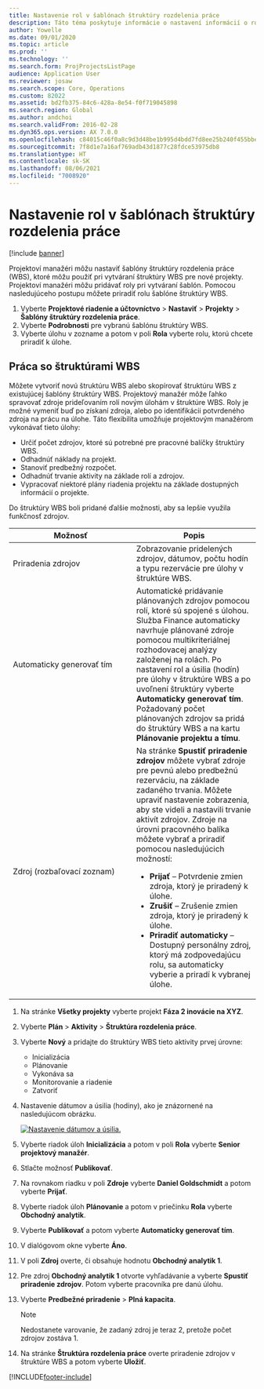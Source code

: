 ```yaml
---
title: Nastavenie rol v šablónach štruktúry rozdelenia práce
description: Táto téma poskytuje informácie o nastavení informácií o rolách v šablónach štruktúry rozdelenia práce.
author: Yowelle
ms.date: 09/01/2020
ms.topic: article
ms.prod: ''
ms.technology: ''
ms.search.form: ProjProjectsListPage
audience: Application User
ms.reviewer: josaw
ms.search.scope: Core, Operations
ms.custom: 82022
ms.assetid: bd2fb375-84c6-428a-8e54-f0f719045898
ms.search.region: Global
ms.author: andchoi
ms.search.validFrom: 2016-02-28
ms.dyn365.ops.version: AX 7.0.0
ms.openlocfilehash: c84015c46f0a8c9d3d48be1b995d4bdd7fd8ee25b240f455bbe2031f42adc0f5
ms.sourcegitcommit: 7f8d1e7a16af769adb43d1877c28fdce53975db8
ms.translationtype: HT
ms.contentlocale: sk-SK
ms.lasthandoff: 08/06/2021
ms.locfileid: "7008920"
---
```

# <a name="set-up-roles-on-work-breakdown-structure-templates"></a>Nastavenie rol v šablónach štruktúry rozdelenia práce

[!include [banner](../includes/banner.md)]

Projektoví manažéri môžu nastaviť šablóny štruktúry rozdelenia práce (WBS), ktoré môžu použiť pri vytváraní štruktúry WBS pre nové projekty. Projektoví manažéri môžu pridávať roly pri vytváraní šablón. Pomocou nasledujúceho postupu môžete priradiť rolu šablóne štruktúry WBS.

1. Vyberte **Projektové riadenie a účtovníctvo** > **Nastaviť** > **Projekty** > **Šablóny štruktúry rozdelenia práce**.
2. Vyberte **Podrobnosti** pre vybranú šablónu štruktúry WBS.
3. Vyberte úlohu v zozname a potom v poli **Rola** vyberte rolu, ktorú chcete priradiť k úlohe.

## <a name="work-with-a-wbs"></a>Práca so štruktúrami WBS

Môžete vytvoriť novú štruktúru WBS alebo skopírovať štruktúru WBS z existujúcej šablóny štruktúry WBS. Projektový manažér môže ľahko spravovať zdroje prideľovaním rolí novým úlohám v štruktúre WBS. Roly je možné vymeniť buď po získaní zdroja, alebo po identifikácii potvrdeného zdroja na prácu na úlohe. Táto flexibilita umožňuje projektovým manažérom vykonávať tieto úlohy:

- Určiť počet zdrojov, ktoré sú potrebné pre pracovné balíčky štruktúry WBS.
- Odhadnúť náklady na projekt.
- Stanoviť predbežný rozpočet.
- Odhadnúť trvanie aktivity na základe rolí a zdrojov.
- Vypracovať niektoré plány riadenia projektu na základe dostupných informácií o projekte.

Do štruktúry WBS boli pridané ďalšie možnosti, aby sa lepšie využila funkčnosť zdrojov.

<table>
<colgroup>
<col width="50%" />
<col width="50%" />
</colgroup>
<thead>
<tr class="header">
<th>Možnosť</th>
<th>Popis</th>
</tr>
</thead>
<tbody>
<tr class="odd">
<td>Priradenia zdrojov</td>
<td>Zobrazovanie pridelených zdrojov, dátumov, počtu hodín a typu rezervácie pre úlohy v štruktúre WBS.</td>
</tr>
<tr class="even">
<td>Automaticky generovať tím</td>
<td>Automatické pridávanie plánovaných zdrojov pomocou rolí, ktoré sú spojené s úlohou. Služba Finance automaticky navrhuje plánované zdroje pomocou multikriteriálnej rozhodovacej analýzy založenej na rolách. Po nastavení rol a úsilia (hodín) pre úlohy v štruktúre WBS a po uvoľnení štruktúry vyberte <strong>Automaticky generovať tím</strong>. Požadovaný počet plánovaných zdrojov sa pridá do štruktúry WBS a na kartu <strong>Plánovanie projektu a tímu</strong>.</td>
</tr>
<tr class="odd">
<td>Zdroj (rozbaľovací zoznam)</td>
<td>Na stránke <strong>Spustiť priradenie zdrojov</strong> môžete vybrať zdroje pre pevnú alebo predbežnú rezerváciu, na základe zadaného trvania. Môžete upraviť nastavenie zobrazenia, aby ste videli a nastavili trvanie aktivít zdrojov. Zdroje na úrovni pracovného balíka môžete vybrať a priradiť pomocou nasledujúcich možností:
<ul>
<li><strong>Prijať</strong> – Potvrdenie zmien zdroja, ktorý je priradený k úlohe.</li>
<li><strong>Zrušiť</strong> – Zrušenie zmien zdroja, ktorý je priradený k úlohe.</li>
<li><strong>Priradiť automaticky</strong> – Dostupný personálny zdroj, ktorý má zodpovedajúcu rolu, sa automaticky vyberie a priradí k vybranej úlohe.</li>
</ul></td>
</tr>
</tbody>
</table>

1. Na stránke **Všetky projekty** vyberte projekt **Fáza 2 inovácie na XYZ**.
2. Vyberte **Plán** > **Aktivity** > **Štruktúra rozdelenia práce**.
3. Vyberte **Nový** a pridajte do štruktúry WBS tieto aktivity prvej úrovne:

    - Inicializácia
    - Plánovanie
    - Vykonáva sa
    - Monitorovanie a riadenie
    - Zatvoriť

4. Nastavenie dátumov a úsilia (hodiny), ako je znázornené na nasledujúcom obrázku.

    [![Nastavenie dátumov a úsilia.](./media/projectresourcing10.jpg)](./media/projectresourcing10.jpg)

5. Vyberte riadok úloh **Inicializácia** a potom v poli **Rola** vyberte **Senior projektový manažér**.
6. Stlačte možnosť **Publikovať**.
7. Na rovnakom riadku v poli **Zdroje** vyberte **Daniel Goldschmidt** a potom vyberte **Prijať**.
8. Vyberte riadok úloh **Plánovanie** a potom v priečinku **Rola** vyberte **Obchodný analytik**.
9. Vyberte **Publikovať** a potom vyberte **Automaticky generovať tím**.
10. V dialógovom okne vyberte **Áno**.
11. V poli **Zdroj** overte, či obsahuje hodnotu **Obchodný analytik 1**.
12. Pre zdroj **Obchodný analytik 1** otvorte vyhľadávanie a vyberte **Spustiť priradenie zdrojov**. Potom vyberte pracovníka pre danú úlohu.
13. Vyberte **Predbežné priradenie** &gt; **Plná kapacita**.

    > [!NOTE] 
    > Nedostanete varovanie, že zadaný zdroj je teraz 2, pretože počet zdrojov zostáva 1.

14. Na stránke **Štruktúra rozdelenia práce** overte priradenie zdrojov v štruktúre WBS a potom vyberte **Uložiť**.


[!INCLUDE[footer-include](../includes/footer-banner.md)]
